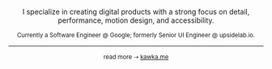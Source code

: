 <p align="center" dir="auto">
 I specialize in creating digital products with a strong focus on detail, performance, motion design, and accessibility.
</p>

<p align="center" dir="auto">
 <sub>
  Currently a Software Engineer @ Google; formerly Senior UI Engineer @ upsidelab.io.
 </sub>
</p>


---

<p align="center" dir="auto">
 <sub>
 read more ⇢
  <a href="https://kawka.me">
    kawka.me
  </a>
 </sub>
</p>
